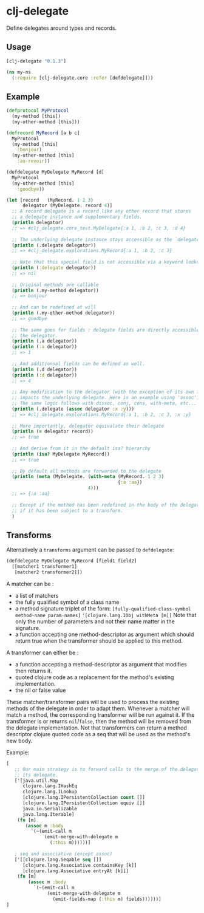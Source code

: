# clj-delegate

Define delegates around types and records.

## Usage

```clojure
[clj-delegate "0.1.3"]
```


```clojure
(ns my-ns
  (:require [clj-delegate.core :refer [defdelegate]]))
```

## Example

```clojure
(defprotocol MyProtocol
  (my-method [this])
  (my-other-method [this]))

(defrecord MyRecord [a b c]
  MyProtocol
  (my-method [this]
    :bonjour)
  (my-other-method [this]
    :au-revoir))

(defdelegate MyDelegate MyRecord [d]
  MyProtocol
  (my-other-method [this]
    :goodbye))

(let [record   (MyRecord. 1 2 3)
      delegator (MyDelegate. record 4)]
  ;; A record delegate is a record like any other record that stores
  ;; a delegate instance and supplementary fields.
  (println delegator)
  ;; => #clj_delegate.core_test.MyDelegate{:a 1, :b 2, :c 3, :d 4}
  
  ;; The underlying delegate instance stays accessible as the `delegate' field
  (println (.delegate delegator))
  ;; => #clj_delegate.explorations.MyRecord{:a 1, :b 2, :c 3}
  
  ;; Note that this special field is not accessible via a keyword lookup
  (println (:delegate delegator))
  ;; => nil
  
  ;; Original methods are callable
  (println (.my-method delegator))
  ;; => bonjour
  
  ;; And can be redefined at will
  (println (.my-other-method delegator))
  ;; => goodbye
  
  ;; The same goes for fields : delegate fields are directly accessible to the
  ;; the delegator.
  (println (.a delegator))
  (println (:a delegator))
  ;; => 1
  
  ;; And additionnal fields can be defined as well.
  (println (.d delegator))
  (println (:d delegator))
  ;; => 4
  
  ;; Any modification to the delegator (with the exception of its own fields)
  ;; impacts the underlying delegate. Here is an example using 'assoc'.
  ;; The same logic follows with dissoc, conj, cons, with-meta, etc...
  (println (.delegate (assoc delegator :x :y)))
  ;; => #clj_delegate.explorations.MyRecord{:a 1, :b 2, :c 3, :x :y}
  
  ;; More importantly, delegator equivalate their delegate
  (println (= delegator record))
  ;; => true
  
  ;; And derive from it in the default isa? hierarchy
  (println (isa? MyDelegate MyRecord))
  ;; => true
  
  ;; By default all methods are forwarded to the delegate
  (println (meta (MyDelegate. (with-meta (MyRecord. 1 2 3)
                                         {:a :aa})
                              4)))
  ;; => {:a :aa}
  
  ;; Except if the method has been redefined in the body of the delegate or
  ;; if it has been subject to a transform.
  )
```

## Transforms

Alternatively a `transforms` argument can be passed to `defdelegate`:

```clojure
(defdelegate MyDelegate MyRecord [field1 field2]
  [[matcher1 transformer1]
   [matcher2 transformer2]])
```

A matcher can be :
- a list of matchers
- the fully qualified symbol of a class name
- a method signature triplet of the form:
  `[fully-qualified-class-symbol method-name param-names]`
  `'[clojure.lang.IObj withMeta [m]]`
  Note that only the number of parameters and not their name matter in the
  signature.
- a function accepting one method-descriptor as argument which should return
  true when the transformer should be applied to this method.

A transformer can either be :
- a function accepting a method-descriptor as argument that modifies then
  returns it.
- quoted clojure code as a replacement for the method's existing implementation.
- the nil or false value

These matcher/transformer pairs will be used to process the existing methods
of the delegate in order to adapt them. Whenever a matcher will match a
method, the corresponding transformer will be run against it.
If the transformer is  or returns `nil`/`false`, then the method will be
removed from the delegate implementation.
Not that transformers can return a method descriptor clojure quoted code as
a seq that will be used as the method's new body.

Example:

```clojure
[
   ;; Our main strategy is to forward calls to the merge of the delegator and
   ;; its delegate.
   ['[java.util.Map
      clojure.lang.IHashEq
      clojure.lang.ILookup
      [clojure.lang.IPersistentCollection count []]
      [clojure.lang.IPersistentCollection equiv []]
      java.io.Serializable
      java.lang.Iterable]
    (fn [m]
       (assoc m :body
         `(~(emit-call m
              (emit-merge-with-delegate m
                (:this m))))))]
   
   ; seq and associative (except assoc)
   ['[[clojure.lang.Seqable seq []]
      [clojure.lang.Associative containsKey [k]]
      [clojure.lang.Associative entryAt [k]]]
    (fn [m]
        (assoc m :body
          `(~(emit-call m
               (emit-merge-with-delegate m
                 (emit-fields-map (:this m) fields))))))]
]
```
